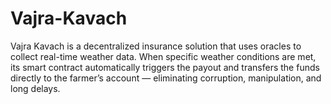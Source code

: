 # Vajra-Kavach
Vajra Kavach is a decentralized insurance solution that uses oracles to collect real-time weather data. When specific weather conditions are met, its smart contract automatically triggers the payout and transfers the funds directly to the farmer’s account — eliminating corruption, manipulation, and long delays.
